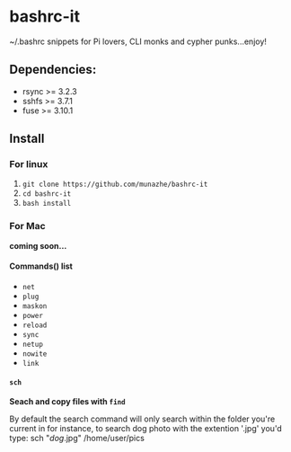 # bashrc-it
~/.bashrc snippets for Pi lovers, CLI monks and cypher punks...enjoy!

## Dependencies:
* rsync >= 3.2.3
* sshfs >= 3.7.1
* fuse >= 3.10.1



## Install

### For linux
1. `git clone https://github.com/munazhe/bashrc-it`
2. `cd bashrc-it`
3. `bash install`


### For Mac
**coming soon...**


#### Commands() list

* `net`
* `plug`
* `maskon`
* `power`
* `reload`
* `sync`
* `netup`
* `nowite`
* `link` 



#### `sch` 

**Seach and copy files with `find`**

 By default the search command
 will only search within the
 folder you're current in
 for instance, to search dog photo
 with the extention '.jpg'
 you'd type:
 sch "*dog*.jpg" /home/user/pics
